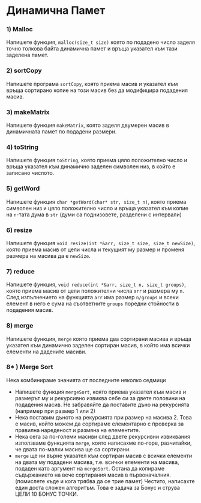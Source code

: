 # Динамична Памет

### 1) Malloc
Напишете функция, `malloc(size_t size)` която по подадено число заделя точно толкова байта динамична памет и връща указател към тази заделена памет.

### 2) sortCopy
Напишете програма `sortCopy`, която приема масив и указател към връща сортирано копие на този масив без да модифицира подадения масив.

### 3) makeMatrix
Напишете функция `makeMatrix`, която заделя двумерен масив в динамичната памет по подадени размери.

### 4) toString
Напишете функция `toString`, която приема цяло положително число и връща указател към динамично заделен символен низ, в който е записано числото.

### 5) getWord
Напишете функция `char *getWord(char* str, size_t n)`, която приема символен низ и цяло положително число и връща указател към копие на `n`-тата дума в `str` (думи са поднизовете, разделени с интервали)

### 6) resize
Напишете функция `void resize(int *&arr, size_t size, size_t newSize)`, която приема масив от цели числа и текущият му размер и променя размера на масива да е `newSize`.

### 7) reduce
Напишете функция, `void reduce(int *&arr, size_t n, size_t groups)`, която приема масив от цели положителни числа `arr` и размера му `n`. След изпълнението на функцията `arr` има размер `n/groups` и всеки елемент в него е сума на съответните `groups` поредни стойности в подадения масив.

### 8) merge
Напишете функция, `merge` която приема два сортирани масива и връща указател към динамично заделен сортиран масив, в който има всички елементи на дадените масиви.

### 8* ) Merge Sort
Нека комбинираме знанията от последните няколко седмици
- Напишете функция `mergeSort`, която приема указател към масив и размерът му и рекурсивно извиква себе си за двете половини на подадения масив. Не забравяйте да поставите дъно на рекурсията (например при размер 1 или 2)
- Нека поставим дъното на рекурсията при размер на масива 2. Това е масив, който можем да сортираме елементарно с проверка за правилна нареденост и размяна на елементите.
- Нека сега за по-големи масиви след двете рекурсивни извиквания използваме функцията `merge`, която написахме по-горе, разчитайки, че двата по-малки масива ще са сортирани.
- `merge` ще ни върне указател към сортиран масив с всички елементи на двата му подадени масива, т.е. всички елементи на масива, подаден като аргумент на `mergeSort`. Остана да копираме съдържанието на вече сортирания масив в първоначалния. (помислете къде и кога трябва да се трие памет)
Честито, написахте един доста сложен алгоритъм. Това е задача за Бонус и струва ЦЕЛИ 10 БОНУС ТОЧКИ.
